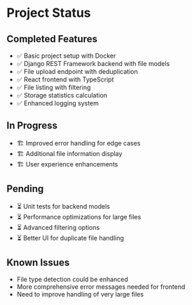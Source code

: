 # Project Status

## Completed Features
- ✅ Basic project setup with Docker
- ✅ Django REST Framework backend with file models
- ✅ File upload endpoint with deduplication
- ✅ React frontend with TypeScript
- ✅ File listing with filtering
- ✅ Storage statistics calculation
- ✅ Enhanced logging system

## In Progress
- 🏗️ Improved error handling for edge cases
- 🏗️ Additional file information display
- 🏗️ User experience enhancements

## Pending
- ⏳ Unit tests for backend models
- ⏳ Performance optimizations for large files
- ⏳ Advanced filtering options
- ⏳ Better UI for duplicate file handling

## Known Issues
- File type detection could be enhanced
- More comprehensive error messages needed for frontend
- Need to improve handling of very large files 
